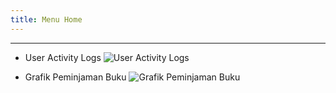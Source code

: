```yaml
---
title: Menu Home
---
```

***

- User Activity Logs
![User Activity Logs](https://media.discordapp.net/attachments/901502995525693551/1026137297516777472/unknown.png)

- Grafik Peminjaman Buku
![Grafik Peminjaman Buku](https://cdn.discordapp.com/attachments/901502995525693551/1026137873575063593/unknown.png)


